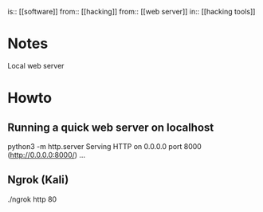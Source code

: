 is:: [[software]]
from:: [[hacking]]
from:: [[web server]]
in:: [[hacking tools]]

# Notes
Local web server

# Howto
## Running a quick web server on localhost
python3 -m http.server
Serving HTTP on 0.0.0.0 port 8000 (http://0.0.0.0:8000/) ...

## Ngrok (Kali)
./ngrok http 80
